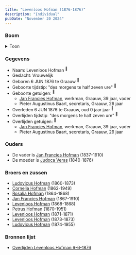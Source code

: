 ```yaml
---
title: "Levenloos Hofman (1876-1876)"
description: "Individual"
pubDate: "November 20 2024"
---
```


### Boom
<details><summary>Toon</summary>

![test](https://www.plantuml.com/plantuml/svg/dPBVQy8m4CVVyrSS-h0deRLJDodYEjfjCeQm7w-IDgU6feaawQH8__T5hJ-Oi8qz9TnzlxdFtMLiBDMsB0GnEPShgca1AStoXLQbPFTAA0rMKsbS2gKbIyuGCgupWVix5YjRGO55YjhiGyQYHcMh5PApLpD1ZO4D0O18QORwRScpNA8nOLXGBaSZ24XDo1LCTwKCsJjQ4oeXSGWPHmEFQbvGsG9guCdplA07q8w3f9T4xkdDdADWDOJ3bARLB5NM2XoEmB-1oTsBEu81F6XAo_MPrEIb43CgsIpJofXKEQIjnuVNU0h-hUyTFFMHg6Gge_21cfeJoi2X954SnC6FADVUdndwC7dVOW_w5mZXS8sCSRbmigu7IHmvNT_VqIIEnW-WBVXYQIiKGgqTKKsQWNKwZO8qsAT0utG1b-hskkHGxXa_KGgblY_0QU2ulj-xlspeNpCWOvJC_Tal)
</details>

### Gegevens
- Naam: Levenloos Hofman <sup><a href="../s00420/" style="text-decoration:none" title="Overlijden Levenloos Hofman 6-6-1876">:link:</a></sup>
- Geslacht: Vrouwelijk
- Geboren 6 JUN 1876 te Graauw <sup><a href="../s00420/" style="text-decoration:none" title="Overlijden Levenloos Hofman 6-6-1876">:link:</a></sup>
- Geboorte tijdstip: "des morgens te half zeven ure" <sup><a href="../s00420/" style="text-decoration:none" title="Overlijden Levenloos Hofman 6-6-1876">:link:</a></sup>
- Geboorte getuigen: <sup><a href="../s00420/" style="text-decoration:none" title="Overlijden Levenloos Hofman 6-6-1876">:link:</a></sup>
  - [Jan Francies Hofman](../i00035/), werkman, Graauw, 39 jaar, vader
  - Pieter Augustinus Baart, secretaris, Graauw, 29 jaar
- Overleden 6 JUN 1876 te Graauw, oud 0 jaar jaar <sup><a href="../s00420/" style="text-decoration:none" title="Overlijden Levenloos Hofman 6-6-1876">:link:</a></sup>
- Overlijden tijdstip: "des morgens te half zeven ure" <sup><a href="../s00420/" style="text-decoration:none" title="Overlijden Levenloos Hofman 6-6-1876">:link:</a></sup>
- Overlijden getuigen: <sup><a href="../s00420/" style="text-decoration:none" title="Overlijden Levenloos Hofman 6-6-1876">:link:</a></sup>
  - [Jan Francies Hofman](../i00035/), werkman, Graauw, 39 jaar, vader
  - Pieter Augustinus Baart, secretaris, Graauw, 29 jaar

### Ouders
- De vader is [Jan Francies Hofman](../i00035/) (1837-1910)
- De moeder is [Judoca Veras](../i00037/) (1840-1876)

### Broers en zussen
- [Ludovicus Hofman](../i00243/) (1860-1873)
- [Cornelia Hofman](../i00244/) (1862-1949)
- [Rosalia Hofman](../i00245/) (1864-1868)
- [Jan Francies Hofman](../i00246/) (1867-1910)
- [Levenloos Hofman](../i00247/) (1868-1868)
- [Petrus Hofman](../i00248/) (1870-1951)
- [Levenloos Hofman](../i00249/) (1871-1871)
- [Levenloos Hofman](../i00250/) (1873-1873)
- [Ludovicus Hofman](../i00251/) (1874-1955)

### Bronnen lijst
- [Overlijden Levenloos Hofman 6-6-1876](../s00420/)